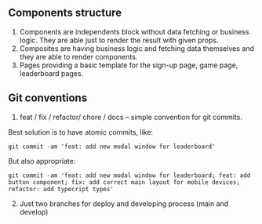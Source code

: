 ## Components structure

1) Components are independents block without data fetching or business logic. They are able just to render the result with given props.
2) Composites are having business logic and fetching data themselves and they are able to render components.
3) Pages providing a basic template for the sign-up page, game page, leaderboard pages.

## Git conventions

1) feat / fix / refactor/ chore / docs – simple convention for git commits.

Best solution is to have atomic commits, like:
```git
git commit -am 'feat: add new modal window for leaderboard'
```

But also appropriate:
```git
git commit -am 'feat: add new modal window for leaderboard; feat: add button component; fix: add correct main layout for mobile devices; refactor: add typecript types'
```

2) Just two branches for deploy and developing process (main and develop)
